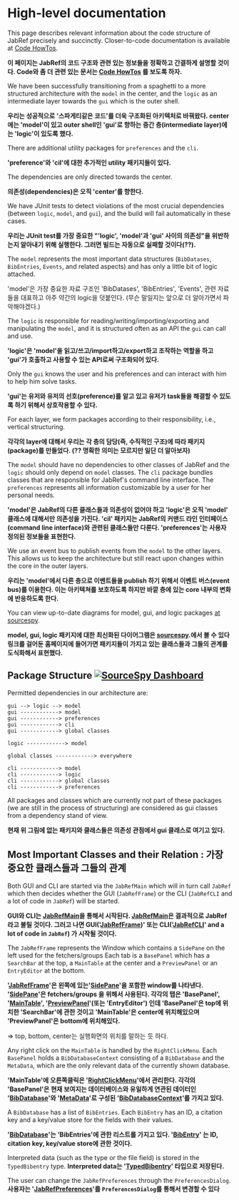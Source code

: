 # High-level documentation

This page describes relevant information about the code structure of JabRef precisely and succinctly. Closer-to-code documentation is available at [Code HowTos](code-howtos.md).

**이 페이지는 JabRef의 코드 구조와 관련 있는 정보들을 정확하고 간결하게 설명할 것이다.
Code와 좀 더 관련 있는 문서는 [Code HowTos](code-howtos.md) 를 보도록 하자.**

We have been successfully transitioning from a spaghetti to a more structured architecture with the `model` in the center, and the `logic` as an intermediate layer towards the `gui` which is the outer shell. 

**우리는 성공적으로 '스파게티같은 코드'를 더욱 구조화된 아키텍처로 바꿔왔다. 
center에는 'model'이 있고 outer shell인 'gui'로 향하는 중간 층(intermediate layer)에는 'logic'이 있도록 했다.**

There are additional utility packages for `preferences` and the `cli`. 

**'preference'와 'cil'에 대한 추가적인 utility 패키지들이 있다.**

The dependencies are only directed towards the center. 

**의존성(dependencies)은 오직 'center'를 향한다.**

We have JUnit tests to detect violations of the most crucial dependencies \(between `logic`, `model`, and `gui`\), and the build will fail automatically in these cases.

**우리는 JUnit test를 가장 중요한 "'logic', 'model'과 'gui' 사이의 의존성"을 위반하는지 알아내기 위해 실행한다. 
그러면 빌드는 자동으로 실패할 것이다(??).**

The `model` represents the most important data structures \(`BibDatases`, `BibEntries`, `Events`, and related aspects\) and has only a little bit of logic attached. 

'model'은 가장 중요한 자료 구조인 'BibDatases', 'BibEntries', 'Events', 관련 자료들을 대표하고 아주 약간의 logic을 덧붙인다.
(무슨 말일지는 앞으로 더 알아가면서 파악해야겠다.)

The `logic` is responsible for reading/writing/importing/exporting and manipulating the `model`, and it is structured often as an API the `gui` can call and use. 

**'logic'은 'model'을 읽고/쓰고/import하고/export하고 조작하는 역할을 하고 'gui'가 호출하고 사용할 수 있는 API로써 구조화되어 있다.**

Only the `gui` knows the user and his preferences and can interact with him to help him solve tasks. 

**'gui'는 유저와 유저의 선호(preference)를 알고 있고 유저가 task들을 해결할 수 있도록 하기 위해서 상호작용할 수 있다.**

For each layer, we form packages according to their responsibility, i.e., vertical structuring. 

**각각의 layer에 대해서 우리는 각 층의 담당(즉, 수직적인 구조)에 따라 패키지(package)를 만들었다. (?? 명확한 의미는 모르지만 일단 더 알아보자)**

The `model` should have no dependencies to other classes of JabRef and the `logic` should only depend on `model` classes. The `cli` package bundles classes that are responsible for JabRef's command line interface. The `preferences` represents all information customizable by a user for her personal needs.

**'model'은 JabRef의 다른 클래스들과 의존성이 없어야 하고 'logic'은 오직 'model' 클래스에 대해서만 의존성을 가진다.
'cil' 패키지는 JabRef의 커맨드 라인 인터페이스(command line interface)와 관련된 클래스들만 다룬다.
'preferences'는 사용자 정의된 정보들을 표현한다.**

We use an event bus to publish events from the `model` to the other layers. This allows us to keep the architecture but still react upon changes within the core in the outer layers.

**우리는 'model'에서 다른 층으로 이벤트들을 publish 하기 위해서 이벤트 버스(event bus)를 이용한다. 이는 아키텍쳐를 보호하도록 하지만 바깥 층에 있는 core 내부의 변화에 반응하도록 한다.** 

You can view up-to-date diagrams for model, gui, and logic packages [at sourcespy](https://sourcespy.com/github/jabref/).

**model, gui, logic 패키지에 대한 최신화된 다이어그램은 [sourcespy](https://sourcespy.com/github/jabref/).에서 볼 수 있다
링크를 걸어둔 홈페이지에 들어가면 패키지들이 가지고 있는 클래스들과 그들의 관계를 도식화해서 표현했다.**

## Package Structure [![SourceSpy Dashboard](https://sourcespy.com/shield.svg)](https://sourcespy.com/github/jabref/)

Permitted dependencies in our architecture are:

```text
gui --> logic --> model
gui ------------> model
gui ------------> preferences
gui ------------> cli
gui ------------> global classes

logic ------------> model

global classes ------------> everywhere

cli ------------> model
cli ------------> logic
cli ------------> global classes
cli ------------> preferences
```

All packages and classes which are currently not part of these packages \(we are still in the process of structuring\) are considered as gui classes from a dependency stand of view.

**현재 위 그림에 없는 패키지와 클래스들은 의존성 관점에서 gui 클래스로 여기고 있다.**

## Most Important Classes and their Relation : 가장 중요한 클래스들과 그들의 관계

Both GUI and CLI are started via the `JabRefMain` which will in turn call `JabRef` which then decides whether the GUI \(`JabRefFrame`\) or the CLI \(`JabRefCLI` and a lot of code in `JabRef`\) will be started. 

**GUI와 CLI는 [JabRefMain](https://github.com/JabRef/jabref/blob/main/src/main/java/org/jabref/gui/JabRefMain.java#L33)을 통해서 시작된다. [JabRefMain](https://github.com/JabRef/jabref/blob/main/src/main/java/org/jabref/gui/JabRefMain.java#L33)은 결과적으로 JabRef라고 불릴 것이다. 
그러고 나면 GUI\('[JabRefFrame](https://github.com/JabRef/jabref/blob/main/src/main/java/org/jabref/gui/JabRefFrame.java#L151)\)' 또는 CLI\('[JabRefCLI](https://github.com/JabRef/jabref/blob/366f0cf325f977f0c5cbfa4115d5a61793f4c021/src/main/java/org/jabref/cli/JabRefCLI.java)' and a lot of code in `JabRef`\) 가 시작될 것이다.**

The `JabRefFrame` represents the Window which contains a `SidePane` on the left used for the fetchers/groups Each tab is a `BasePanel` which has a `SearchBar` at the top, a `MainTable` at the center and a `PreviewPanel` or an `EntryEditor` at the bottom. 

**'[JabRefFrame](https://github.com/JabRef/jabref/blob/main/src/main/java/org/jabref/gui/JabRefFrame.java#L151)'은 왼쪽에 있는'[SidePane](https://github.com/JabRef/jabref/blob/bb011c9313367a28990ae213b3920fe6cd10d1dc/src/main/java/org/jabref/gui/SidePane.java)'을 포함한 window를 나타낸다. 
'[SidePane](https://github.com/JabRef/jabref/blob/bb011c9313367a28990ae213b3920fe6cd10d1dc/src/main/java/org/jabref/gui/SidePane.java)'은 fetchers/groups 을 위해서 사용된다. 각각의 탭은 'BasePanel', '[MainTable](https://github.com/JabRef/jabref/blob/bee2dc8560985837bba4fb3497f1eb342a8e5c3f/src/main/java/org/jabref/gui/maintable/MainTable.java)', '[PreviewPanel](https://github.com/JabRef/jabref/blob/main/src/main/java/org/jabref/gui/preview/PreviewPanel.java#L36)'(또는 'EntryEditor') 인데
'BasePanel'은 top에 위치한 'SearchBar'에 관한 것이고 'MainTable'은 center에 위치해있으며 
'PreviewPanel'은 bottom에 위치해있다.**

=> top, bottom, center는 실행화면의 위치를 말하는 듯 하다.

Any right click on the `MainTable` is handled by the `RightClickMenu`. Each `BasePanel` holds a `BibDatabaseContext` consisting of a `BibDatabase` and the `MetaData`, which are the only relevant data of the currently shown database. 

**'MainTable'에 오른쪽클릭은 '[RightClickMenu](https://github.com/JabRef/jabref/blob/df83c9d8c709c121e69868c8149263ac2988b2ac/src/main/java/org/jabref/gui/maintable/RightClickMenu.java)'에서 관리한다. 
각각의 'BasePanel'은 현재 보여지는 데이터베이스와 유일하게 연관된 데이터인 '[BibDatabase](https://github.com/JabRef/jabref/blob/main/src/main/java/org/jabref/model/database/BibDatabase.java#L42)'와 '[MetaData](https://github.com/JabRef/jabref/blob/main/src/main/java/org/jabref/model/metadata/MetaData.java#L29)'로 구성된 '[BibDatabaseContext](https://github.com/JabRef/jabref/blob/1cdd807ae91d2b3678d3808bb7ae6064dbaf84c5/src/test/java/org/jabref/model/database/BibDatabaseContextTest.java)'를 가지고 있다.**

A `BibDatabase` has a list of `BibEntries`. Each `BibEntry` has an ID, a citation key and a key/value store for the fields with their values. 

**'[BibDatabase](https://github.com/JabRef/jabref/blob/main/src/main/java/org/jabref/model/database/BibDatabase.java#L42)'는 'BibEntries'에 관한 리스트를 가지고 있다. '[BibEntry](https://github.com/JabRef/jabref/blob/main/src/main/java/org/jabref/model/entry/BibEntry.java#L50)' 는 ID, citation key, key/value store에 관한 것이다.**


Interpreted data \(such as the type or the file field\) is stored in the `TypedBibentry` type. 
**Interpreted data는 '[TypedBibentry](https://github.com/JabRef/jabref/blob/bb011c9313367a28990ae213b3920fe6cd10d1dc/src/test/java/org/jabref/logic/TypedBibEntryTest.java)' 타입으로 저장된다.**

The user can change the `JabRefPreferences` through the `PreferencesDialog`.
**사용자는 '[JabRefPreferences](https://github.com/JabRef/jabref/blob/9c5b8ab5cf458447c57caee726705f8202aa3d88/src/main/java/org/jabref/preferences/JabRefPreferences.java)'를 `PreferencesDialog`를 통해서 변경할 수 있다**

